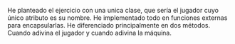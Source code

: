 He planteado el ejercicio con una unica clase, que sería el jugador cuyo único atributo es su nombre.
He implementado todo en funciones externas para encapsularlas. He diferenciado principalmente en dos métodos. Cuando adivina el jugador y cuando adivina la máquina.
